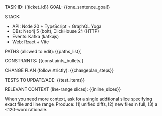 TASK-ID: {{ticket_id}}
GOAL: {{one_sentence_goal}}

STACK:
- API: Node 20 + TypeScript + GraphQL Yoga
- DBs: Neo4j 5 (bolt), ClickHouse 24 (HTTP)
- Events: Kafka (kafkajs)
- Web: React + Vite

PATHS (allowed to edit):
{{paths_list}}

CONSTRAINTS:
{{constraints_bullets}}

CHANGE PLAN (follow strictly):
{{changeplan_steps}}

TESTS TO UPDATE/ADD:
{{test_items}}

RELEVANT CONTEXT (line-range slices):
{{inline_slices}}

When you need more context, ask for a single additional slice specifying exact file and line range.
Produce: (1) unified diffs, (2) new files in full, (3) a <120-word rationale.

